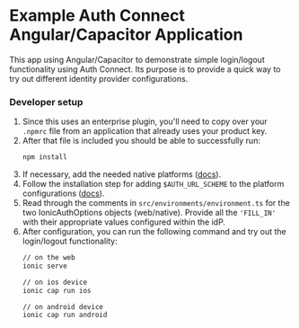 # Example Auth Connect Angular/Capacitor Application
This app using Angular/Capacitor to demonstrate simple login/logout functionality using Auth Connect.
Its purpose is to provide a quick way to try out different identity provider configurations.

### Developer setup
1.  Since this uses an enterprise plugin, you'll need to copy over your `.npmrc` file from an application that already uses your product key.
2.  After that file is included you should be able to successfully run:
    ```bash
    npm install
    ```
3.  If necessary, add the needed native platforms ([docs](https://ionicframework.com/docs/cli/commands/capacitor-add)).
4.  Follow the installation step for adding `$AUTH_URL_SCHEME` to the platform configurations ([docs](https://ionic.io/docs/auth-connect/install#installation)).
5.  Read through the comments in `src/environments/environment.ts` for the two IonicAuthOptions objects (web/native).
    Provide all the `'FILL_IN'` with their appropriate values configured within the idP.
6.  After configuration, you can run the following command and try out the login/logout functionality:
    ```bash
    // on the web
    ionic serve

    // on ios device
    ionic cap run ios

    // on android device
    ionic cap run android
    ```